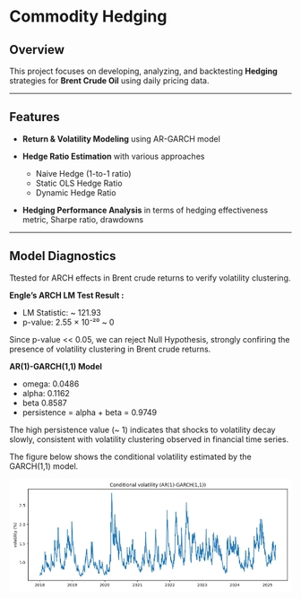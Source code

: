 # Commodity Hedging

## Overview

This project focuses on developing, analyzing, and backtesting **Hedging** strategies for **Brent Crude Oil** using daily pricing data.

---

## Features
  
- **Return & Volatility Modeling** using AR-GARCH model
    
- **Hedge Ratio Estimation** with various approaches 
  - Naive Hedge (1-to-1 ratio)
  - Static OLS Hedge Ratio
  - Dynamic Hedge Ratio

- **Hedging Performance Analysis** in terms of hedging effectiveness metric, Sharpe ratio, drawdowns

---

## Model Diagnostics

Ttested for ARCH effects in Brent crude returns to verify volatility clustering.

**Engle’s ARCH LM Test Result :**
  - LM Statistic: ~ 121.93 
  - p-value: 2.55 × 10⁻²⁰ ~ 0 

Since p-value << 0.05, we can reject Null Hypothesis, strongly confiring the presence of volatility clustering in Brent crude returns.

**AR(1)-GARCH(1,1) Model**
  - omega: 0.0486  
  - alpha: 0.1162  
  - beta 0.8587  
  - persistence = alpha + beta = 0.9749  

The high persistence value (~ 1) indicates that shocks to volatility decay slowly, consistent with volatility clustering observed in financial time series.

The figure below shows the conditional volatility estimated by the GARCH(1,1) model.

![Conditional Volatility](plots/conditional_volatility.png)




